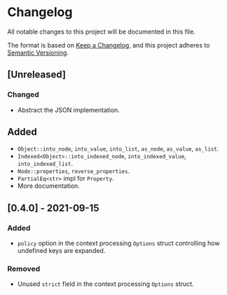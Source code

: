 # Changelog

All notable changes to this project will be documented in this file.

The format is based on [Keep a Changelog](https://keepachangelog.com/en/1.0.0/),
and this project adheres to [Semantic Versioning](https://semver.org/spec/v2.0.0.html).

## [Unreleased]
### Changed
- Abstract the JSON implementation.

## Added
- `Object::into_node`, `into_value`, `into_list`, `as_node`, `as_value`, `as_list`.
- `Indexed<Object>::into_indexed_node`, `into_indexed_value`, `into_indexed_list`.
- `Node::properties`, `reverse_properties`.
- `PartialEq<str>` impl for `Property`.
- More documentation.

## [0.4.0] - 2021-09-15
### Added 
- `policy` option in the context processing `Options` struct controlling how undefined keys are expanded.

### Removed
- Unused `strict` field in the context processing `Options` struct.